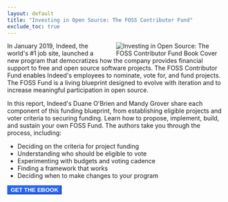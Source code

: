 ```yaml
---
layout: default
title: "Investing in Open Source: The FOSS Contributor Fund"
exclude_toc: true
---
```

<img align="right" src="{{ site.baseurl }}/images/investing in open source book cover.jpeg" alt="Investing in Open Source: The FOSS Contributor Fund Book Cover" style="width:auto;max-width:50%;height:auto;padding-left:30px;"/>

<div style="page-break-after: always;"></div>


In January 2019, Indeed, the world's #1 job site, launched a new program that democratizes how the company provides financial support to free and open source software projects. The FOSS Contributor Fund enables Indeed's employees to nominate, vote for, and fund projects. The FOSS Fund is a living blueprint designed to evolve with iteration and to increase meaningful participation in open source.

In this report, Indeed's Duane O'Brien and Mandy Grover share each component of this funding blueprint, from establishing eligible projects and voter criteria to securing funding. Learn how to propose, implement, build, and sustain your own FOSS Fund. The authors take you through the process, including:

* Deciding on the criteria for project funding
* Understanding who should be eligible to vote
* Experimenting with budgets and voting cadence
* Finding a framework that works
* Deciding when to make changes to your program

<div style="page-break-after: always;"></div>

<button style="background:#2965f3;color:white;font-weight:bold;border-color:#2965f3;" name="button;" onclick="window.location.href='https://learning.oreilly.com/library/view/investing-in-open/9781098111915/';">GET THE EBOOK</button>



